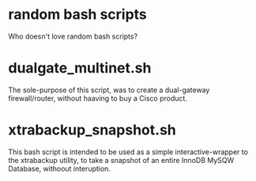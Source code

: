 random bash scripts
===
Who doesn't love random bash scripts?

dualgate_multinet.sh
=
The sole-purpose of this script, was to create a dual-gateway firewall/router, without haaving to buy a Cisco product.

xtrabackup_snapshot.sh
=
This bash script is intended to be used as a simple interactive-wrapper to the xtrabackup utility, to take a snapshot of an entire InnoDB MySQW Database, withoout interuption.
